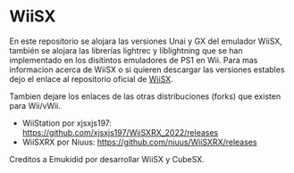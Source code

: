 # WiiSX
En este repositorio se alojara las versiones Unai y GX del emulador WiiSX, también se alojara las librerías lightrec y liblightning que se han implementado en los disitintos emuladores de PS1 en Wii.
Para mas informacion acerca de WiiSX o si quieren descargar las versiones estables dejo el enlace al repositorio oficial de [WiiSX](https://github.com/emukidid/pcsxgc).

Tambien dejare los enlaces de las otras distribuciones (forks) que existen para Wii/vWii.

* WiiStation por xjsxjs197: https://github.com/xjsxjs197/WiiSXRX_2022/releases
* WiiSXRX por Niuus: https://github.com/niuus/WiiSXRX/releases

Creditos a Emukidid por desarrollar WiiSX y CubeSX.
